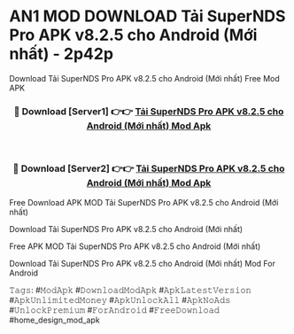 # AN1 MOD DOWNLOAD Tải SuperNDS Pro APK v8.2.5 cho Android (Mới nhất) - 2p42p
Download Tải SuperNDS Pro APK v8.2.5 cho Android (Mới nhất) Free Mod APK

<div align="center">
<h3>🔴 Download [Server1] 👉👉 <a href="https://apk-comot.site?title=Tải_SuperNDS_Pro_APK_v8.2.5_cho_Android_(Mới_nhất)">Tải SuperNDS Pro APK v8.2.5 cho Android (Mới nhất) Mod Apk</a></h3><br>

<h3>🔴 Download [Server2] 👉👉 <a href="https://apk-comot.site?title=Tải_SuperNDS_Pro_APK_v8.2.5_cho_Android_(Mới_nhất)">Tải SuperNDS Pro APK v8.2.5 cho Android (Mới nhất) Mod Apk</a></h3>
</div>


Free Download APK MOD Tải SuperNDS Pro APK v8.2.5 cho Android (Mới nhất)

Download Tải SuperNDS Pro APK v8.2.5 cho Android (Mới nhất) 

Free APK MOD Tải SuperNDS Pro APK v8.2.5 cho Android (Mới nhất) 

Download Tải SuperNDS Pro APK v8.2.5 cho Android (Mới nhất) Mod For Android

𝚃𝚊𝚐𝚜: #𝙼𝚘𝚍𝙰𝚙𝚔 #𝙳𝚘𝚠𝚗𝚕𝚘𝚊𝚍𝙼𝚘𝚍𝙰𝚙𝚔 #𝙰𝚙𝚔𝙻𝚊𝚝𝚎𝚜𝚝𝚅𝚎𝚛𝚜𝚒𝚘𝚗 #𝙰𝚙𝚔𝚄𝚗𝚕𝚒𝚖𝚒𝚝𝚎𝚍𝙼𝚘𝚗𝚎𝚢 #𝙰𝚙𝚔𝚄𝚗𝚕𝚘𝚌𝚔𝙰𝚕𝚕 #𝙰𝚙𝚔𝙽𝚘𝙰𝚍𝚜 #𝚄𝚗𝚕𝚘𝚌𝚔𝙿𝚛𝚎𝚖𝚒𝚞𝚖 #𝙵𝚘𝚛𝙰𝚗𝚍𝚛𝚘𝚒𝚍 #𝙵𝚛𝚎𝚎𝙳𝚘𝚠𝚗𝚕𝚘𝚊𝚍 #home_design_mod_apk